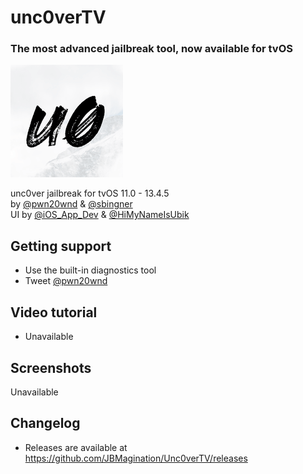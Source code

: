 # unc0verTV
### The most advanced jailbreak tool, now available for tvOS
![unc0ver logo](https://github.com/pwn20wndstuff/Undecimus/raw/master/Undecimus/Assets.xcassets/AppIcon.appiconset/Icon-App-60x60%403x.png)

unc0ver jailbreak for tvOS 11.0 - 13.4.5<br/>
by [@pwn20wnd](https://twitter.com/Pwn20wnd) & [@sbingner](https://twitter.com/sbingner)<br/>
UI by [@iOS_App_Dev](https://twitter.com/iOS_App_Dev) & [@HiMyNameIsUbik](https://twitter.com/HiMyNameIsUbik)<br/>

## Getting support
* Use the built-in diagnostics tool
* Tweet [@pwn20wnd](https://twitter.com/Pwn20wnd)

## Video tutorial
* Unavailable

## Screenshots
Unavailable

## Changelog
* Releases are available at https://github.com/JBMagination/Unc0verTV/releases
